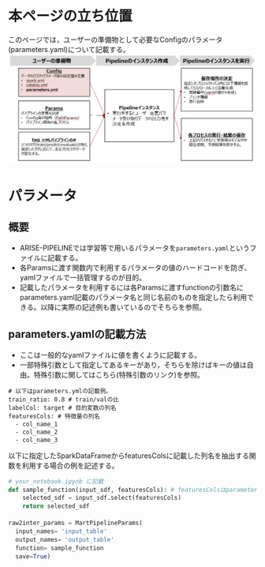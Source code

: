 
# 本ページの立ち位置
このページでは，ユーザーの準備物として必要なConfigのパラメータ(parameters.yaml)について記載する。
![Configの立ち位置](config_parameters_position.png)
# パラメータ
## 概要
- ARISE-PIPELINEでは学習等で用いるパラメータを`parameters.yaml`というファイルに記載する。
- 各Paramsに渡す関数内で利用するパラメータの値のハードコードを防ぎ、yamlファイルで一括管理するのが目的。
- 記載したパラメータを利用するには各Paramsに渡すfunctionの引数名にparameters.yaml記載のパラメータ名と同じ名前のものを指定したら利用できる。以降に実際の記述例も書いているのでそちらを参照。

## parameters.yamlの記載方法
- ここは一般的なyamlファイルに値を書くように記載する。
- 一部特殊引数として指定してあるキーがあり，そちらを除けばキーの値は自由。特殊引数に関してはこちら(特殊引数のリンク)を参照。
``` 
# 以下はparameters.ymlの記載例。
train_ratio: 0.8 # train/valの比
labelCol: target # 目的変数の列名
featuresCols: # 特徴量の列名
  - col_name_1
  - col_name_2
  - col_name_3  
```

以下に指定したSparkDataFrameからfeaturesColsに記載した列名を抽出する関数を利用する場合の例を記述する。
```python
# your_notebook.ipynb に記載
def sample_function(input_sdf, featuresCols): # featuresColsはparameters.ymlに記載。
    selected_sdf = input_sdf.select(featuresCols)
    return selected_sdf

raw2inter_params = MartPipelineParams(
  input_names= 'input_table'
  output_names= 'output_table'
  function= sample_function
  save=True)
```





